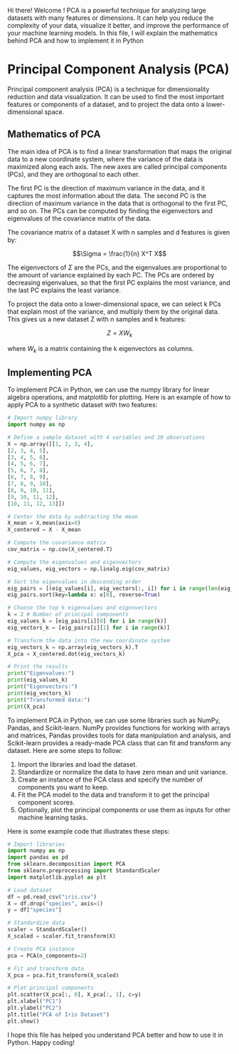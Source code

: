 Hi there! Welcome ! PCA is a powerful technique for analyzing large datasets with many features or dimensions. It can help you reduce the complexity of your data, visualize it better, and improve the performance of your machine learning models. In this file, I will explain the mathematics behind PCA and how to implement it in Python

# Principal Component Analysis (PCA)

Principal component analysis (PCA) is a technique for dimensionality reduction and data visualization. It can be used to find the most important features or components of a dataset, and to project the data onto a lower-dimensional space.

## Mathematics of PCA

The main idea of PCA is to find a linear transformation that maps the original data to a new coordinate system, where the variance of the data is maximized along each axis. The new axes are called principal components (PCs), and they are orthogonal to each other.

The first PC is the direction of maximum variance in the data, and it captures the most information about the data. The second PC is the direction of maximum variance in the data that is orthogonal to the first PC, and so on. The PCs can be computed by finding the eigenvectors and eigenvalues of the covariance matrix of the data.

The covariance matrix of a dataset X with n samples and d features is given by:

$$\Sigma = \frac{1}{n} X^T X$$

The eigenvectors of $\Sigma$ are the PCs, and the eigenvalues are proportional to the amount of variance explained by each PC. The PCs are ordered by decreasing eigenvalues, so that the first PC explains the most variance, and the last PC explains the least variance.

To project the data onto a lower-dimensional space, we can select k PCs that explain most of the variance, and multiply them by the original data. This gives us a new dataset Z with n samples and k features:

$$Z = X W_k$$

where $W_k$ is a matrix containing the k eigenvectors as columns.

## Implementing PCA

To implement PCA in Python, we can use the numpy library for linear algebra operations, and matplotlib for plotting. Here is an example of how to apply PCA to a synthetic dataset with two features:
```python
# Import numpy library
import numpy as np

# Define a sample dataset with 4 variables and 10 observations
X = np.array([[1, 2, 3, 4],
[2, 3, 4, 5],
[3, 4, 5, 6],
[4, 5, 6, 7],
[5, 6, 7, 8],
[6, 7, 8, 9],
[7, 8, 9, 10],
[8, 9, 10, 11],
[9, 10, 11, 12],
[10, 11, 12, 13]])

# Center the data by subtracting the mean
X_mean = X.mean(axis=0)
X_centered = X - X_mean

# Compute the covariance matrix
cov_matrix = np.cov(X_centered.T)

# Compute the eigenvalues and eigenvectors
eig_values, eig_vectors = np.linalg.eig(cov_matrix)

# Sort the eigenvalues in descending order
eig_pairs = [(eig_values[i], eig_vectors[:, i]) for i in range(len(eig_values))]
eig_pairs.sort(key=lambda x: x[0], reverse=True)

# Choose the top k eigenvalues and eigenvectors
k = 2 # Number of principal components
eig_values_k = [eig_pairs[i][0] for i in range(k)]
eig_vectors_k = [eig_pairs[i][1] for i in range(k)]

# Transform the data into the new coordinate system
eig_vectors_k = np.array(eig_vectors_k).T
X_pca = X_centered.dot(eig_vectors_k)

# Print the results
print("Eigenvalues:")
print(eig_values_k)
print("Eigenvectors:")
print(eig_vectors_k)
print("Transformed data:")
print(X_pca)
```


To implement PCA in Python, we can use some libraries such as NumPy, Pandas, and Scikit-learn. NumPy provides functions for working with arrays and matrices, Pandas provides tools for data manipulation and analysis, and Scikit-learn provides a ready-made PCA class that can fit and transform any dataset. Here are some steps to follow:

1. Import the libraries and load the dataset.
2. Standardize or normalize the data to have zero mean and unit variance.
3. Create an instance of the PCA class and specify the number of components you want to keep.
4. Fit the PCA model to the data and transform it to get the principal component scores.
5. Optionally, plot the principal components or use them as inputs for other machine learning tasks.

Here is some example code that illustrates these steps:
```python
# Import libraries
import numpy as np
import pandas as pd
from sklearn.decomposition import PCA
from sklearn.preprocessing import StandardScaler
import matplotlib.pyplot as plt

# Load dataset
df = pd.read_csv("iris.csv")
X = df.drop("species", axis=1)
y = df["species"]

# Standardize data
scaler = StandardScaler()
X_scaled = scaler.fit_transform(X)

# Create PCA instance
pca = PCA(n_components=2)

# Fit and transform data
X_pca = pca.fit_transform(X_scaled)

# Plot principal components
plt.scatter(X_pca[:, 0], X_pca[:, 1], c=y)
plt.xlabel("PC1")
plt.ylabel("PC2")
plt.title("PCA of Iris Dataset")
plt.show()
```

I hope this file has helped you understand PCA better and how to use it in Python. Happy coding!

